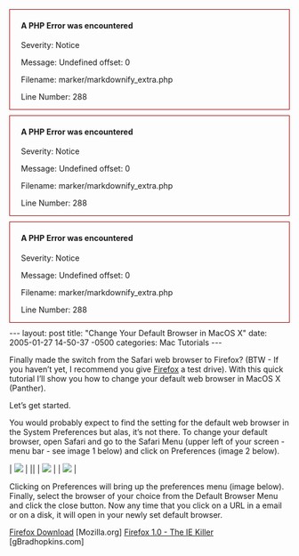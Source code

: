 <div style="border:1px solid #990000;padding-left:20px;margin:0 0 10px 0;">

<h4>A PHP Error was encountered</h4>

<p>Severity: Notice</p>
<p>Message:  Undefined offset: 0</p>
<p>Filename: marker/markdownify_extra.php</p>
<p>Line Number: 288</p>

</div><div style="border:1px solid #990000;padding-left:20px;margin:0 0 10px 0;">

<h4>A PHP Error was encountered</h4>

<p>Severity: Notice</p>
<p>Message:  Undefined offset: 0</p>
<p>Filename: marker/markdownify_extra.php</p>
<p>Line Number: 288</p>

</div><div style="border:1px solid #990000;padding-left:20px;margin:0 0 10px 0;">

<h4>A PHP Error was encountered</h4>

<p>Severity: Notice</p>
<p>Message:  Undefined offset: 0</p>
<p>Filename: marker/markdownify_extra.php</p>
<p>Line Number: 288</p>

</div>---
layout: post
title:  "Change Your Default Browser in MacOS X"
date:   2005-01-27 14-50-37 -0500
categories: Mac Tutorials
---

Finally made the switch from the Safari web browser to Firefox? (BTW - If you haven’t yet, I recommend you give [Firefox][1] a test drive). With this quick tutorial I’ll show you how to change your default web browser in MacOS X (Panther).

Let’s get started. 

You would probably expect to find the setting for the default web browser in the System Preferences but alas, it’s not there. To change your default browser, open Safari and go to the Safari Menu (upper left of your screen -menu bar - see image 1 below) and click on Preferences (image 2 below).



| ![][2] |
||
| ![][3] |
| ![][4] |

Clicking on Preferences will bring up the preferences menu (image below). Finally, select the browser of your choice from the Default Browser Menu and click the close button. Now any time that you click on a URL in a email or on a disk, it will open in your newly set default browser.

[Firefox Download][1] [Mozilla.org] 
[Firefox 1.0 - The IE Killer][5] [gBradhopkins.com] 
</div>

 [1]: http://www.mozilla.org/products/firefox/
 [2]: http://www.gbradhopkins.com/images/mac/system/safari-menubar.gif
 [3]: http://www.gbradhopkins.com/images/mac/system/safari-prefs-menu.gif
 [4]: http://www.gbradhopkins.com/images/mac/system/default-browser.gif
 [5]: http://www.gbradhopkins.com/archives/2004/11/firefox_10_the.html

